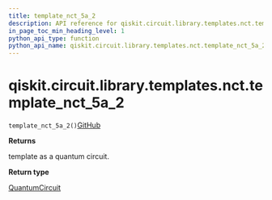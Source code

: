 ```yaml
---
title: template_nct_5a_2
description: API reference for qiskit.circuit.library.templates.nct.template_nct_5a_2
in_page_toc_min_heading_level: 1
python_api_type: function
python_api_name: qiskit.circuit.library.templates.nct.template_nct_5a_2
---
```


# qiskit.circuit.library.templates.nct.template\_nct\_5a\_2

<span id="qiskit.circuit.library.templates.nct.template_nct_5a_2" />

`template_nct_5a_2()`[GitHub](https://github.com/qiskit/qiskit/tree/stable/0.39/qiskit/circuit/library/templates/nct/template_nct_5a_2.py "view source code")

**Returns**

template as a quantum circuit.

**Return type**

[QuantumCircuit](qiskit.circuit.QuantumCircuit "qiskit.circuit.QuantumCircuit")

